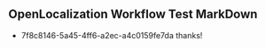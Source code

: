 ## OpenLocalization Workflow Test MarkDown
* 7f8c8146-5a45-4ff6-a2ec-a4c0159fe7da 
thanks!<!--HONumber=Mar16_HO4-->
